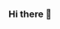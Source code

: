 ### Hi there 👋

<!--
**AlinawazHusain/AlinawazHusain** is a ✨ _special_ ✨ repository because its `README.md` (this file) appears on your GitHub profile.

Here are some ideas to get you started:

- 🌱 I’m currently learning Data Science
- 👯 I’m looking to collaborate on All Open SOurces
